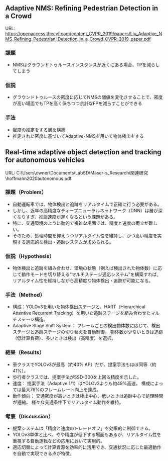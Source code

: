 ## Adaptive NMS: Refining Pedestrian Detection in a Crowd

URL: https://openaccess.thecvf.com/content_CVPR_2019/papers/Liu_Adaptive_NMS_Refining_Pedestrian_Detection_in_a_Crowd_CVPR_2019_paper.pdf

### 課題
+ NMSはグラウンドトゥルースインスタンスが近くにある場合、TPを減らしてしまう

### 仮説
+ グラウンドトゥルースの密度に応じてNMSの閾値を変化させることで、密度が高い場面でもTPを高く保ちつつ余計なFPを減らすことができる

### 手法
+ 密度の推定をする層を構築
+ 推定された密度に基づいてAdaptive-NMSを用いて物体検出をする

## Real-time adaptive object detection and tracking for autonomous vehicles
URL: C:\Users\owner\Documents\LabSD\Maser-s_Research\関連研究\hoffmann2020autonomous.pdf
### 課題（Problem）
+ 自動運転車では、物体検出と追跡をリアルタイムで正確に行う必要がある。
+ しかし、近年の高精度なディープニューラルネットワーク（DNN）は層が深くなりすぎ、推論速度が遅くなるという課題がある。
+ 特に、交通環境のように動的で複雑な場面では、精度と速度の両立が難しい。
+ そのため、処理時間を抑えつつリアルタイム性を維持し、かつ高い精度を実現する適応的な検出・追跡システムが求められる。

### 仮説（Hypothesis）
+ 物体検出と追跡を組み合わせ、環境の状態（例えば検出された物体数）に応じて動作モードを切り替える“マルチステージ適応システム”を構築すれば, リアルタイム性を維持しながら高精度な物体検出・追跡が可能になる。

### 手法（Method）

+ 構成：YOLOv3を用いた物体検出ステージと、HART（Hierarchical Attentive Recurrent Tracking）を用いた追跡ステージを組み合わせたマルチステージ構造。
+ Adaptive Stage Shift System：
    フレームごとの検出物体数に応じて、検出ステージと追跡ステージの切り替えを自動制御。
    物体数が少ないときは追跡（低計算負荷）、多いときは検出（高精度）を選択。

### 結果（Results）
+ 車クラスでYOLOv3が最高（約43% AP）だが、提案手法もほぼ同等（約41%）。
+ 歩行者クラスでは、提案手法がSSD-300を上回る精度を示した。
+ 速度：
    提案手法（Adaptive 1/1）はYOLOv3よりも約49%高速。
    構成によっては最大76%のフレームレート向上を達成。
+ 動作傾向：
    交通密度が高いときは検出中心、低いときは追跡中心で処理時間が短縮。
    様々な交通条件下でリアルタイム動作を維持。

### 考察（Discussion）
+ 提案システムは「精度と速度のトレードオフ」を効果的に制御できる。
+ YOLOv3単体と比べ、やや精度が低下する場面もあるが、リアルタイム性を重視する自動運転などの応用において実用的。
+ 適応切替によって計算資源を効率的に活用でき、交通状況に応じた最適動作を自動で実現できる点が特徴。